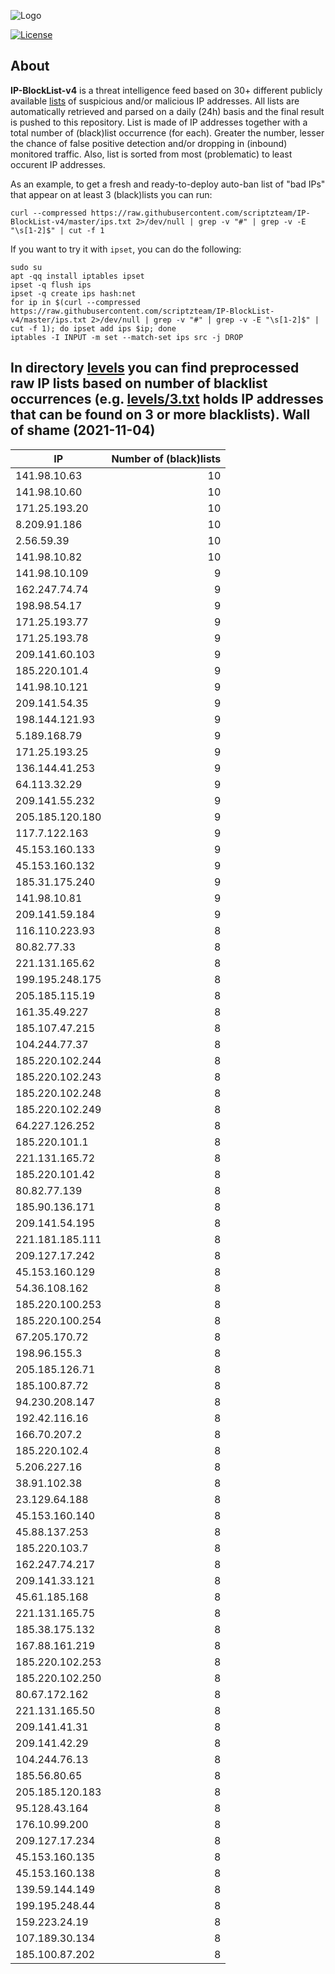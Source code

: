 ![Logo](https://i.imgur.com/PyKLAe7.png)

[![License](https://img.shields.io/badge/license-The_Unlicense-red.svg)](https://unlicense.org/)

About
----

**IP-BlockList-v4** is a threat intelligence feed based on 30+ different publicly available [lists](https://github.com/stamparm/maltrail) of suspicious and/or malicious IP addresses. All lists are automatically retrieved and parsed on a daily (24h) basis and the final result is pushed to this repository. List is made of IP addresses together with a total number of (black)list occurrence (for each). Greater the number, lesser the chance of false positive detection and/or dropping in (inbound) monitored traffic. Also, list is sorted from most (problematic) to least occurent IP addresses.

As an example, to get a fresh and ready-to-deploy auto-ban list of "bad IPs" that appear on at least 3 (black)lists you can run:

```
curl --compressed https://raw.githubusercontent.com/scriptzteam/IP-BlockList-v4/master/ips.txt 2>/dev/null | grep -v "#" | grep -v -E "\s[1-2]$" | cut -f 1
```

If you want to try it with `ipset`, you can do the following:

```
sudo su
apt -qq install iptables ipset
ipset -q flush ips
ipset -q create ips hash:net
for ip in $(curl --compressed https://raw.githubusercontent.com/scriptzteam/IP-BlockList-v4/master/ips.txt 2>/dev/null | grep -v "#" | grep -v -E "\s[1-2]$" | cut -f 1); do ipset add ips $ip; done
iptables -I INPUT -m set --match-set ips src -j DROP
```

In directory [levels](levels) you can find preprocessed raw IP lists based on number of blacklist occurrences (e.g. [levels/3.txt](levels/3.txt) holds IP addresses that can be found on 3 or more blacklists).
Wall of shame (2021-11-04)
----

|IP|Number of (black)lists|
|---|--:|
141.98.10.63|10
141.98.10.60|10
171.25.193.20|10
8.209.91.186|10
2.56.59.39|10
141.98.10.82|10
141.98.10.109|9
162.247.74.74|9
198.98.54.17|9
171.25.193.77|9
171.25.193.78|9
209.141.60.103|9
185.220.101.4|9
141.98.10.121|9
209.141.54.35|9
198.144.121.93|9
5.189.168.79|9
171.25.193.25|9
136.144.41.253|9
64.113.32.29|9
209.141.55.232|9
205.185.120.180|9
117.7.122.163|9
45.153.160.133|9
45.153.160.132|9
185.31.175.240|9
141.98.10.81|9
209.141.59.184|9
116.110.223.93|8
80.82.77.33|8
221.131.165.62|8
199.195.248.175|8
205.185.115.19|8
161.35.49.227|8
185.107.47.215|8
104.244.77.37|8
185.220.102.244|8
185.220.102.243|8
185.220.102.248|8
185.220.102.249|8
64.227.126.252|8
185.220.101.1|8
221.131.165.72|8
185.220.101.42|8
80.82.77.139|8
185.90.136.171|8
209.141.54.195|8
221.181.185.111|8
209.127.17.242|8
45.153.160.129|8
54.36.108.162|8
185.220.100.253|8
185.220.100.254|8
67.205.170.72|8
198.96.155.3|8
205.185.126.71|8
185.100.87.72|8
94.230.208.147|8
192.42.116.16|8
166.70.207.2|8
185.220.102.4|8
5.206.227.16|8
38.91.102.38|8
23.129.64.188|8
45.153.160.140|8
45.88.137.253|8
185.220.103.7|8
162.247.74.217|8
209.141.33.121|8
45.61.185.168|8
221.131.165.75|8
185.38.175.132|8
167.88.161.219|8
185.220.102.253|8
185.220.102.250|8
80.67.172.162|8
221.131.165.50|8
209.141.41.31|8
209.141.42.29|8
104.244.76.13|8
185.56.80.65|8
205.185.120.183|8
95.128.43.164|8
176.10.99.200|8
209.127.17.234|8
45.153.160.135|8
45.153.160.138|8
139.59.144.149|8
199.195.248.44|8
159.223.24.19|8
107.189.30.134|8
185.100.87.202|8
